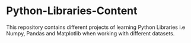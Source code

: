 # Python-Libraries-Content

This repository contains different projects of learning Python Libraries i.e Numpy, Pandas and Matplotlib when working with different datasets.